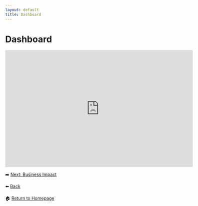 ```yaml
---
layout: default
title: Dashboard
---
```

# Dashboard
<iframe title="Vegetables dashboard" width="600" height="373.5" src="https://app.powerbi.com/view?r=eyJrIjoiOWE5OTFjMDgtYWNiYS00M2FmLTgxOTgtMzljMTg5YzcyMTNiIiwidCI6IjNkZDc2Mzc0LThhNTEtNGZhZS05ZjMyLWQ2OGI5OWI3ZGVjNCJ9" frameborder="0" allowFullScreen="true"></iframe>

➡️ [Next: Business Impact]({{site.baseurl}}/Business-Impact)

⬅️ [Back]({{site.baseurl}}/Analysis)

🏠 [Return to Homepage]({{site.baseurl}}/index)
